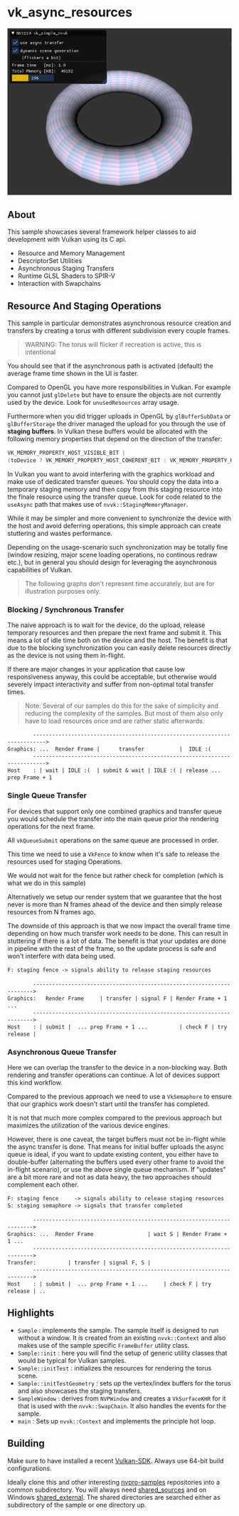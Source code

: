 # vk_async_resources

![screenshot](doc/screenshot.png)

## About

This sample showcases several framework helper classes to aid
development with Vulkan using its C api.

- Resource and Memory Management
- DescriptorSet Utilities
- Asynchronous Staging Transfers
- Runtime GLSL Shaders to SPIR-V
- Interaction with Swapchains

## Resource And Staging Operations

This sample in particular demonstrates asynchronous resource creation
and transfers by creating a torus with different subdivision every couple
frames.

> WARNING: The torus will flicker if recreation is active,
> this is intentional

You should see that if the asynchronous path is activated (default)
the average frame time shown in the UI is faster.

Compared to OpenGL you have more responsibilities in Vulkan.
For example you cannot just `glDelete` but have to ensure the objects
are not currently used by the device. Look for `unusedResources` array
usage.

Furthermore when you did trigger uploads in OpenGL by `glBufferSubData` or
`glBufferStorage` the driver managed the upload for you through the use of
**staging buffers**. In Vulkan these buffers would be allocated
with the following memory properties that depend on the direction of the
transfer:

``` cpp
VK_MEMORY_PROPERTY_HOST_VISIBLE_BIT |
(toDevice ? VK_MEMORY_PROPERTY_HOST_COHERENT_BIT : VK_MEMORY_PROPERTY_HOST_CACHED_BIT)
```

In Vulkan you want to avoid interfering with the graphics workload and make use
of dedicated transfer queues. You should copy the data into a temporary staging
memory and then copy from this staging resource into the finale resource using
the transfer queue. Look for code related to the `useAsync` path that makes use
of `nvvk::StagingMemoryManager`.

While it may be simpler and more convenient to synchronize the device with the
host and avoid deferring operations, this simple approach can create stuttering
and wastes performance.

Depending on the usage-scenario such synchronization may be totally fine
(window resizing, major scene loading operations, no continous redraw etc.),
but in general you should design for leveraging the asynchronous capabilities
of Vulkan.


> The following graphs don't represent time accurately, but are for illustration
> purposes only.

### Blocking / Synchronous Transfer

The naive approach is to wait for the device, do the upload, release temporary 
resources and then prepare the next frame and submit it. This means a lot of idle time
both on the device and the host. The benefit is that due to the blocking
synchronization you can easily delete resources directly as the device
is not using them in-flight.

If there are major changes in your application that cause 
low responsiveness anyway, this could be acceptable, but otherwise would 
severely impact interactivity and suffer from non-optimal total transfer
times.

> Note: Several of our samples do this for the sake of simplicity and reducing
> the complexity of the samples. But most of them also only have to load
> resources once and are rather static afterwards.

~~~
        -------------------------------------------------------------------------->
Graphics: ...  Render Frame |      transfer           |  IDLE :(
        -------------------------------------------------------------------------->
Host    : | wait | IDLE :(  | submit & wait | IDLE :( | release ... prep Frame + 1
~~~

### Single Queue Transfer

For devices that support only one combined graphics and transfer queue 
you would schedule the transfer into the main queue prior the rendering
operations for the next frame.

All `vkQueueSubmit` operations on the same queue are processed in order.

This time we need to use a `VkFence` to know when it's safe to
release the resources used for staging Operations. 

We would not wait for the fence but rather check for completion (which is what
we do in this sample)

Alternatively we setup our render system that we guarantee that 
the host never is more than N frames ahead of the device and then
simply release resources from N frames ago.

The downside of this approach is that we now impact the overall frame time
depending on how much transfer work needs to be done. This can
result in stuttering if there is a lot of data.
The benefit is that your updates are done in pipeline with the rest of the
frame, so the update process is safe and won't interfere with data being
used.

~~~
F: staging fence -> signals ability to release staging resources

        ---------------------------------------------------------------------->
Graphics:   Render Frame     | transfer | signal F | Render Frame + 1 ...
        ---------------------------------------------------------------------->
Host    : | submit |  ... prep Frame + 1 ...          | check F | try release |
~~~

### Asynchronous Queue Transfer

Here we can overlap the transfer to the device in a non-blocking way.
Both rendering and transfer operations can continue. A lot of 
devices support this kind workflow.

Compared to the previous approach we need to use a `VkSemaphore` to ensure
that our graphics work doesn't start until the transfer has completed.

It is not that much more complex compared to the previous approach but
maximizes the utilization of the various device engines.

However, there is one caveat, the target buffers must not be in-flight while
the async transfer is done. That means for initial buffer uploads the async
queue is ideal, if you want to update existing content, you either have to
double-buffer (alternating the buffers used every other frame to avoid
the in-flight scenario), or use the above single queue mechanism.
If "updates" are a bit more rare and not as data heavy, the two approaches
should complement each other.

~~~
F: staging fence     -> signals ability to release staging resources
S: staging semaphore -> signals that transfer completed

        ---------------------------------------------------------------------->
Graphics: ...  Render Frame                 | wait S | Render Frame + 1 ...
        ---------------------------------------------------------------------->
Transfer:          | transfer | signal F, S | 
        ---------------------------------------------------------------------->
Host    : | submit |  ... prep Frame + 1 ...     | check F | try release | ..
~~~

## Highlights

- `Sample` : implements the sample. The sample itself is designed to run without 
  a window. It is created from an existing `nvvk::Context` and also makes use of 
  the sample specific `FrameBuffer` utility class.
- `Sample::init` : here you will find the setup of generic utility classes that
  would be typical for Vulkan samples.
- `Sample::initTest` : initializes the resources for rendering the torus scene.
- `Sample::initTestGeometry` : sets up the vertex/index buffers for the torus and
  also showcases the staging transfers.
- `SampleWindow` : derives from `NVPWindow` and creates a `VkSurfaceKHR` for it
  that is used with the `nvvk::SwapChain`. It also handles the events for the sample.
- `main` : Sets up `nvvk::Context` and implements the principle hot loop.

## Building
Make sure to have installed a recent [Vulkan-SDK](http://lunarg.com/vulkan-sdk/). 
Always use 64-bit build configurations.

Ideally clone this and other interesting [nvpro-samples](https://github.com/nvpro-samples)
repositories into a common subdirectory. You will always need [shared_sources](https://github.com/nvpro-samples/shared_sources)
and on Windows [shared_external](https://github.com/nvpro-samples/shared_external).
The shared directories are searched either as subdirectory of the sample or one directory up.